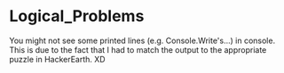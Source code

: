 # Logical_Problems
You might not see some printed lines (e.g. Console.Write's...) in console. This is due to the fact that I had to match the output to the appropriate puzzle in HackerEarth. XD
